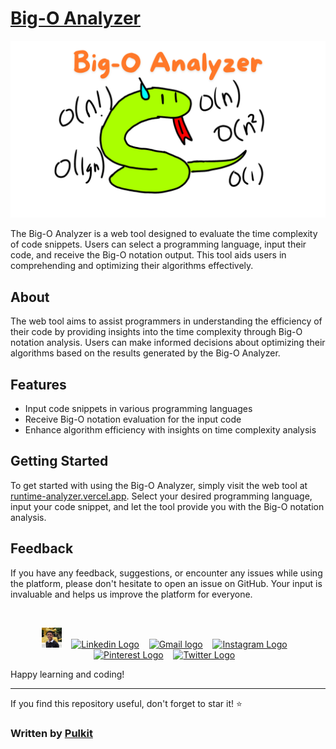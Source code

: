 # [Big-O Analyzer](https://github.com/Pulkit1822/Big-O)
![Big-O Analyzer](https://github.com/Pulkit1822/Big-O/blob/main/content/bigo.png)

The Big-O Analyzer is a web tool designed to evaluate the time complexity of code snippets. Users can select a programming language, input their code, and receive the Big-O notation output. This tool aids users in comprehending and optimizing their algorithms effectively.

## About

The web tool aims to assist programmers in understanding the efficiency of their code by providing insights into the time complexity through Big-O notation analysis. Users can make informed decisions about optimizing their algorithms based on the results generated by the Big-O Analyzer.

## Features

- Input code snippets in various programming languages
- Receive Big-O notation evaluation for the input code
- Enhance algorithm efficiency with insights on time complexity analysis

## Getting Started

To get started with using the Big-O Analyzer, simply visit the web tool at [runtime-analyzer.vercel.app](runtime-analyzer.vercel.app). Select your desired programming language, input your code snippet, and let the tool provide you with the Big-O notation analysis.

## Feedback 

If you have any feedback, suggestions, or encounter any issues while using the platform, please don't hesitate to open an issue on GitHub. Your input is invaluable and helps us improve the platform for everyone.

<br/>
<p align="center">
  <a href="https://pulkitmathur.tech/"><img src="https://github.com/Pulkit1822/Pulkit1822/blob/main/animated-icons/pic.jpeg" alt="portfolio" width="32"></a>&nbsp;&nbsp;&nbsp;
  <a href="https://www.linkedin.com/in/pulkitkmathur/"><img src="https://github.com/TheDudeThatCode/TheDudeThatCode/blob/master/Assets/Linkedin.svg" alt="Linkedin Logo" width="32"></a>&nbsp;&nbsp;&nbsp;
  <a href="mailto:pulkitmathur.me@gmail.com"><img src="https://github.com/TheDudeThatCode/TheDudeThatCode/blob/master/Assets/Gmail.svg" alt="Gmail logo" height="32"></a>&nbsp;&nbsp;&nbsp;
  <a href="https://www.instagram.com/pulkitkumarmathur/"><img src="https://github.com/TheDudeThatCode/TheDudeThatCode/blob/master/Assets/Instagram.svg" alt="Instagram Logo" width="32"></a>&nbsp;&nbsp;&nbsp;
  <a href="https://in.pinterest.com/pulkitkumarmathur/"><img src="https://upload.wikimedia.org/wikipedia/commons/0/08/Pinterest-logo.png?20160129083321" alt="Pinterest Logo" width="32"></a>&nbsp;&nbsp;&nbsp;
  <a href="https://twitter.com/pulkitkmathur"><img src="https://upload.wikimedia.org/wikipedia/commons/5/57/X_logo_2023_%28white%29.png" alt="Twitter Logo" width="32"></a>&nbsp;&nbsp;&nbsp;
</p>

Happy learning and coding!

---

If you find this repository useful, don't forget to star it! ⭐️

### Written by [Pulkit](https://github.com/Pulkit1822)